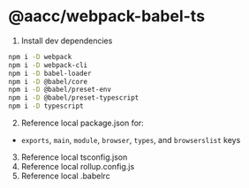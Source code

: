 # @aacc/webpack-babel-ts

1. Install dev dependencies

```sh
npm i -D webpack
npm i -D webpack-cli
npm i -D babel-loader
npm i -D @babel/core
npm i -D @babel/preset-env
npm i -D @babel/preset-typescript
npm i -D typescript
```

2. Reference local package.json for:

- `exports`, `main`, `module`, `browser`, `types`, and `browserslist` keys

3. Reference local tsconfig.json
4. Reference local rollup.config.js
5. Reference local .babelrc
